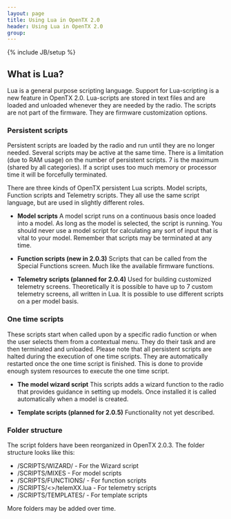 ```yaml
---
layout: page
title: Using Lua in OpenTX 2.0 
header: Using Lua in OpenTX 2.0
group:
---
```

{% include JB/setup %}

## What is Lua?
Lua is a general purpose scripting language. Support for Lua-scripting is a new feature in OpenTX 2.0. Lua-scripts are stored in text files and are loaded and unloaded whenever they are needed by the radio. The scripts are not part of the firmware. They are firmware customization options.

### Persistent scripts
Persistent scripts are loaded by the radio and run until they are no longer needed. Several scripts may be active at the same time. There is a limitation (due to RAM usage) on the number of persistent scripts. 7 is the maximum (shared by all categories). If a script uses too much memory or processor time it will be forcefully terminated.

There are three kinds of OpenTX persistent Lua scripts. Model scripts, Function scripts and Telemetry scripts. They all use the same script language, but are used in slightly different roles. 

- **Model scripts**
  A model script runs on a continuous basis once loaded into a model. As long as the model is selected, the script is running. You should never use a model script for calculating any sort of input that is vital to your model. Remember that scripts may be terminated at any time. 

- **Function scripts (new in 2.0.3)**
  Scripts that can be called from the Special Functions screen. Much like the available firmware functions.  

- **Telemetry scripts (planned for 2.0.4)**
  Used for building customized telemetry screens. Theoretically it is possible to have up to 7 custom telemetry screens, all written in Lua. It is possible to use different scripts on a per model basis.

### One time scripts

These scripts start when called upon by a specific radio function or when the user selects them from a contextual menu. They do their task and are then terminated and unloaded.
Please note that all persistent scripts are halted during the execution of one time scripts. They are automatically restarted once the one time script is finished. This is done to provide enough system resources to execute the one time script.

- **The model wizard script**
  This scripts adds a wizard function to the radio that provides guidance in setting up models. Once installed it is called automatically when a model is created.

- **Template scripts (planned for 2.0.5)**
  Functionality not yet described.


### Folder structure
The script folders have been reorganized in OpenTX 2.0.3. The folder structure looks like this:

* /SCRIPTS/WIZARD/ - For the Wizard script
* /SCRIPTS/MIXES - For model scripts
* /SCRIPTS/FUNCTIONS/ - For function scripts
* /SCRIPTS/<<modelname>>/telemXX.lua - For telemetry scripts
* /SCRIPTS/TEMPLATES/ - For template scripts 

More folders may be added over time. 
